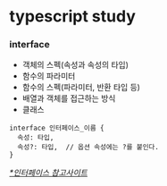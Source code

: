 # typescript study

### interface 

- 객체의 스펙(속성과 속성의 타입)
- 함수의 파라미터
- 함수의 스펙(파라미터, 반환 타입 등)
- 배열과 객체를 접근하는 방식
- 클래스

```
interface 인터페이스_이름 {
  속성: 타입,
  속성?: 타입,  // 옵션 속성에는 ?를 붙인다.
}
```
_[*인터페이스 참고사이트](https://joshua1988.github.io/ts/guide/interfaces.html)_
